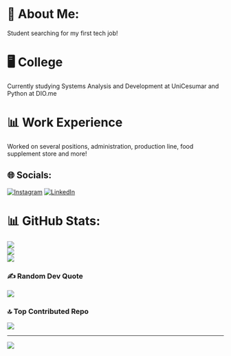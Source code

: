 # 💫 About Me:
Student searching for my first tech job!
# 🖥 College
Currently studying Systems Analysis and Development at UniCesumar and Python at DIO.me
# 📊 Work Experience
Worked on several positions, administration, production line, food supplement store and more!



## 🌐 Socials:
[![Instagram](https://img.shields.io/badge/Instagram-%23E4405F.svg?logo=Instagram&logoColor=white)](https://instagram.com/l_bellini_) [![LinkedIn](https://img.shields.io/badge/LinkedIn-%230077B5.svg?logo=linkedin&logoColor=white)](https://linkedin.com/in/l-bellini) 
# 📊 GitHub Stats:
![](https://github-readme-stats.vercel.app/api?username=LorenzoBellini&theme=dark&hide_border=false&include_all_commits=true&count_private=true)<br/>
![](https://github-readme-streak-stats.herokuapp.com/?user=LorenzoBellini&theme=dark&hide_border=false)<br/>
![](https://github-readme-stats.vercel.app/api/top-langs/?username=LorenzoBellini&theme=dark&hide_border=false&include_all_commits=true&count_private=true&layout=compact)

### ✍️ Random Dev Quote
![](https://quotes-github-readme.vercel.app/api?type=vetical&theme=radical)

### 🔝 Top Contributed Repo
![](https://github-contributor-stats.vercel.app/api?username=LorenzoBellini&limit=5&theme=calm&combine_all_yearly_contributions=true)

---
[![](https://visitcount.itsvg.in/api?id=LorenzoBellini&icon=0&color=5)](https://visitcount.itsvg.in)

<!-- Proudly created with GPRM ( https://gprm.itsvg.in ) -->
